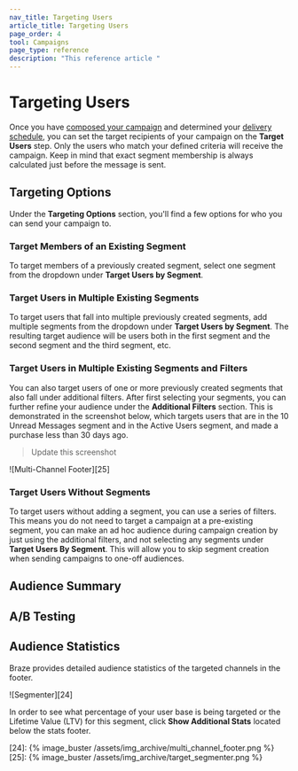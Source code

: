 ```yaml
---
nav_title: Targeting Users
article_title: Targeting Users
page_order: 4
tool: Campaigns
page_type: reference
description: "This reference article "
---
```


# Targeting Users

Once you have [composed your campaign][1] and determined your [delivery schedule][2], you can set the target recipients of your campaign on the **Target Users** step. Only the users who match your defined criteria will receive the campaign. Keep in mind that exact segment membership is always calculated just before the message is sent.

## Targeting Options

Under the **Targeting Options** section, you'll find a few options for who you can send your campaign to.

### Target Members of an Existing Segment

To target members of a previously created segment, select one segment from the dropdown under **Target Users by Segment**.

### Target Users in Multiple Existing Segments

To target users that fall into multiple previously created segments, add multiple segments from the dropdown under **Target Users by Segment**. The resulting target audience will be users both in the first segment and the second segment and the third segment, etc.

### Target Users in Multiple Existing Segments and Filters

You can also target users of one or more previously created segments that also fall under additional filters. After first selecting your segments, you can further refine your audience under the **Additional Filters** section. This is demonstrated in the screenshot below, which targets users that are in the 10 Unread Messages segment and in the Active Users segment, and made a purchase less than 30 days ago.

> Update this screenshot

![Multi-Channel Footer][25]

### Target Users Without Segments

To target users without adding a segment, you can use a series of filters. This means you do not need to target a campaign at a pre-existing segment, you can make an ad hoc audience during campaign creation by just using the additional filters, and not selecting any segments under **Target Users By Segment**. This will allow you to skip segment creation when sending campaigns to one-off audiences.

## Audience Summary

## A/B Testing

## Audience Statistics

Braze provides detailed audience statistics of the targeted channels in the footer. 

![Segmenter][24]

In order to see what percentage of your user base is being targeted or the Lifetime Value (LTV) for this segment, click **Show Additional Stats** located below the stats footer.

[1]: {{site.baseurl}}/user_guide/engagement_tools/campaigns/building_campaigns/creating_campaign/
[2]: {{site.baseurl}}/user_guide/engagement_tools/campaigns/building_campaigns/delivery_types/
[24]: {% image_buster /assets/img_archive/multi_channel_footer.png %}
[25]: {% image_buster /assets/img_archive/target_segmenter.png %}